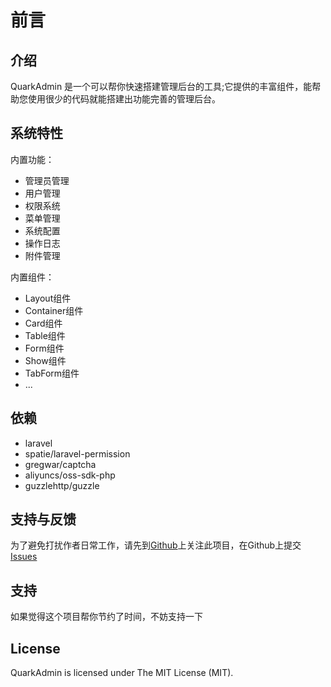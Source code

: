 # 前言

## 介绍
QuarkAdmin 是一个可以帮你快速搭建管理后台的工具;它提供的丰富组件，能帮助您使用很少的代码就能搭建出功能完善的管理后台。

## 系统特性
内置功能：
* 管理员管理
* 用户管理
* 权限系统
* 菜单管理
* 系统配置
* 操作日志
* 附件管理

内置组件：
* Layout组件
* Container组件
* Card组件
* Table组件
* Form组件
* Show组件
* TabForm组件
* ...

## 依赖
* laravel
* spatie/laravel-permission
* gregwar/captcha
* aliyuncs/oss-sdk-php
* guzzlehttp/guzzle

## 支持与反馈
为了避免打扰作者日常工作，请先到[Github](https://github.com/quarkcms/quark-admin)上关注此项目，在Github上提交[Issues](https://github.com/quarkcms/quark-admin/issues)

## 支持
如果觉得这个项目帮你节约了时间，不妨支持一下

## License
QuarkAdmin is licensed under The MIT License (MIT).